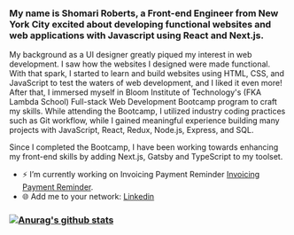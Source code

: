 ### My name is Shomari Roberts, a Front-end Engineer from New York City excited about developing functional websites and web applications with Javascript using React and Next.js.

My background as a UI designer greatly piqued my interest in web development. I saw how the websites I designed were made functional. With that spark, I started to learn and build websites using HTML, CSS, and JavaScript to test the waters of web development, and I liked it even more! After that, I immersed myself in Bloom Institute of Technology's (FKA Lambda School) Full-stack Web Development Bootcamp program to craft my skills. While attending the Bootcamp, I utilized industry coding practices such as Git workflow, while I gained meaningful experience building many projects with JavaScript, React, Redux, Node.js, Express, and SQL.

Since I completed the Bootcamp, I have been working towards enhancing my front-end skills by adding Next.js, Gatsby and TypeScript to my toolset.


- ⚡  I’m currently working on Invoicing Payment Reminder [Invoicing Payment Reminder](https://github.com/slroberts/next-invoicing-payment-reminder).
- 🌐  Add me to your network: [Linkedin](https://www.linkedin.com/in/shomariroberts/)



### [![Anurag's github stats](https://github-readme-stats.vercel.app/api?username=slroberts)](https://github.com/anuraghazra/github-readme-stats)

<!--
**slroberts/slroberts** is a ✨ _special_ ✨ repository because its `README.md` (this file) appears on your GitHub profile.

Here are some ideas to get you started:

- 🔭 I’m currently working on ...
- 🌱 I’m currently learning ...
- 👯 I’m looking to collaborate on ...
- 🤔 I’m looking for help with ...
- 💬 Ask me about ...
- 📫 How to reach me: ...
- 😄 Pronouns: ...
- ⚡ Fun fact: ...
-->

